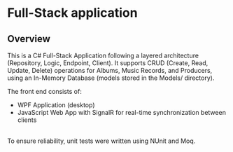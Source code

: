 # Full-Stack application

## Overview
This is a C# Full-Stack Application following a layered architecture (Repository, Logic, Endpoint, Client). It supports CRUD (Create, Read, Update, Delete) operations for Albums, Music Records, and Producers, using an In-Memory Database (models stored in the Models/ directory).<br>

The front end consists of:
- WPF Application (desktop)
- JavaScript Web App with SignalR for real-time synchronization between clients

<br>
To ensure reliability, unit tests were written using NUnit and Moq.
